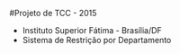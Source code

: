 #Projeto de TCC - 2015
* Instituto Superior Fátima - Brasília/DF
* Sistema de Restrição por Departamento 
